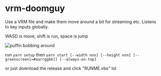 # vrm-doomguy

Use a VRM file and make them move around a bit for streaming etc. Listens to key inputs globally.

WASD is move, shift is run, space is jump

![puffin bobbing around](https://user-images.githubusercontent.com/33674607/190839560-4493387c-f05f-4ac7-a21e-6f14a6aac46a.gif)

run `yarn setup` then `yarn start [--width nnn] [--height nnn] [--greenscreen[=#aarrggbb]] [--always-on-top]`

or just download the release and click "RUNME.vbs" lol